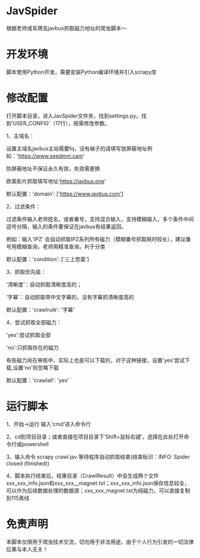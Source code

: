 # JavSpider
根据老师或车牌去javbus抓取磁力地址的爬虫脚本～

# 开发环境
脚本使用Python开发，需要安装Python编译环境并引入scrapy库

# 修改配置
打开脚本目录，进入JavSpider文件夹，找到settings.py。找到‘USER_CONFIG’（17行），按需修改参数。


1、主域名：

设置主域名javbus主站需要fq，没有梯子的请填写放屏蔽地址例如：'https://www.seedmm.cam'

防屏蔽地址不保证永久有效，失效需更换

欧美影片抓取填写地址'https://javbus.one'

默认配置：'domain': ['https://www.javbus.com']


2、过滤条件：

过滤条件输入老师姓名，或者番号，支持混合输入，支持模糊输入，多个条件中间逗号分隔，输入的条件要保证在javbus有结果返回。

例如：输入'IPZ' 会自动抓取IPZ系列所有磁力（模糊番号抓取耗时较长），建议番号用模糊查询，老师用精准查询，利于分类

默认配置：'condition': ['三上悠亜']


3、抓取优先级：

‘清晰度’：自动抓取清晰度高的；

‘字幕’：自动抓取带中文字幕的，没有字幕抓清晰度高的

默认配置：'crawlrule': '字幕'


4、尝试抓取全部磁力：

'yes':尝试抓取全部

'no':只抓取存在的磁力

有些磁力尚在审核中，实际上也是可以下载的，对于这种链接，设置'yes'尝试下载,设置'no'则忽略下载

默认配置：'crawlall': 'yes'

# 运行脚本
1、开始->运行 输入‘cmd’进入命令行

2、cd到项目目录；或者直接在项目目录下‘Shift+鼠标右键’，选择在此处打开命令行或powershell

3、输入命令 scrapy crawl jav  等待程序自动抓取结束(结束标识：INFO: Spider closed (finished))

4、脚本执行结束后，结果目录（CrawlResult）中会生成两个文件 xxx_xxx_info.json和xxx_xxx__magnet.txt；xxx_xxx_info.json保存信息较全，可以作为后续数据处理的数据源；xxx_xxx_magnet.txt为纯磁力，可以直接复制到115离线

# 免责声明
本脚本仅限用于爬虫技术交流，切勿用于非法用途，由于个人行为引发的一切法律后果与本人无关！
